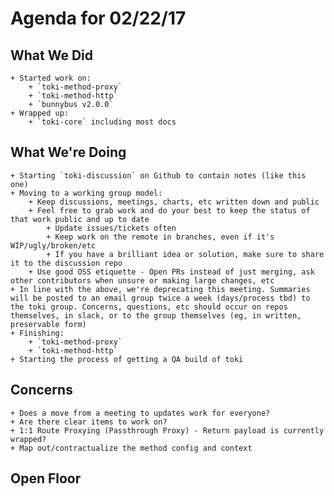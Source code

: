 <!-- DOCTOC SKIP -->

# Agenda for 02/22/17

## What We Did
    + Started work on:
        + `toki-method-proxy`
        + `toki-method-http`
        + `bunnybus v2.0.0`
    + Wrapped up:
        + `toki-core` including most docs

## What We're Doing

    + Starting `toki-discussion` on Github to contain notes (like this one)
    + Moving to a working group model:
        + Keep discussions, meetings, charts, etc written down and public
        + Feel free to grab work and do your best to keep the status of that work public and up to date
            + Update issues/tickets often
            + Keep work on the remote in branches, even if it's WIP/ugly/broken/etc
            + If you have a brilliant idea or solution, make sure to share it to the discussion repo
        + Use good OSS etiquette - Open PRs instead of just merging, ask other contributors when unsure or making large changes, etc
    + In line with the above, we're deprecating this meeting. Summaries will be posted to an email group twice a week (days/process tbd) to the toki group. Concerns, questions, etc should occur on repos themselves, in slack, or to the group themselves (eg, in written, preservable form)
    + Finishing:
        + `toki-method-proxy`
        + `toki-method-http`
    + Starting the process of getting a QA build of toki

## Concerns
    + Does a move from a meeting to updates work for everyone?
    + Are there clear items to work on?
    + 1:1 Route Proxying (Passthrough Proxy) - Return payload is currently wrapped?
    + Map out/contractualize the method config and context

## Open Floor
